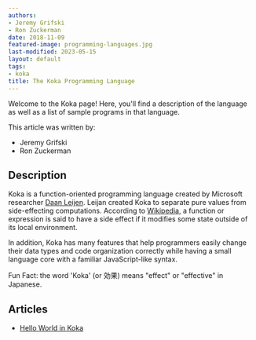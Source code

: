 ```yaml
---
authors:
- Jeremy Grifski
- Ron Zuckerman
date: 2018-11-09
featured-image: programming-languages.jpg
last-modified: 2023-05-15
layout: default
tags:
- koka
title: The Koka Programming Language
---
```


Welcome to the Koka page! Here, you'll find a description of the language as well as a list of sample programs in that language.

This article was written by:

- Jeremy Grifski
- Ron Zuckerman

## Description

Koka is a function-oriented programming language created by Microsoft researcher
[Daan Leijen][1]. Leijan created Koka to separate pure values from side-effecting
computations. According to [Wikipedia][2], a function or expression is said to have a
side effect if it modifies some state outside of its local environment.

In addition, Koka has many features that help programmers easily change their data
types and code organization correctly while having a small language core with a
familiar JavaScript-like syntax.

Fun Fact: the word 'Koka' (or 効果) means "effect" or "effective" in Japanese.

[1]: https://www.microsoft.com/en-us/research/people/daan/
[2]: https://en.wikipedia.org/wiki/Side_effect_(computer_science)


## Articles

- [Hello World in Koka](https://sampleprograms.io/projects/hello-world/koka)